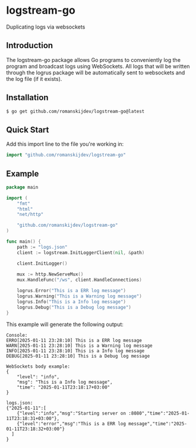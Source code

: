 # logstream-go
Duplicating logs via websockets

Introduction
------------

The logstream-go package allows Go programs to conveniently log the program and broadcast logs using WebSockets.
All logs that will be written through the logrus package will be automatically sent to websockets and the log file (if it exists).


## Installation

```bash
$ go get github.com/romanskijdev/logstream-go@latest
```

## Quick Start

Add this import line to the file you're working in:

```Go
import "github.com/romanskijdev/logstream-go"
```

## Example

```Go
package main

import (
    "fmt"
    "html"
    "net/http"

    "github.com/romanskijdev/logstream-go"
)

func main() {
	path := "logs.json"
	client := logstream.InitLoggerClient(nil, &path)

	client.InitLogger()
	
	mux := http.NewServeMux()
	mux.HandleFunc("/ws", client.HandleConnections)

	logrus.Error("This is a ERR log message")
	logrus.Warning("This is a Warning log message")
	logrus.Info("This is a Info log message")
	logrus.Debug("This is a Debug log message")
}
```

This example will generate the following output:

```
Console: 
ERRO[2025-01-11 23:28:10] This is a ERR log message                    
WARN[2025-01-11 23:28:10] This is a Warning log message                
INFO[2025-01-11 23:28:10] This is a Info log message
DEBUG[2025-01-11 23:28:10] This is a Debug log message

WebSockets body example:
{
    "level": "info",
    "msg": "This is a Info log message",
    "time": "2025-01-11T23:18:17+03:00"
}

logs.json:
{"2025-01-11":[
    {"level":"info","msg":"Starting server on :8080","time":"2025-01-11T23:18:31+03:00"},
    {"level":"error","msg":"This is a ERR log message","time":"2025-01-11T23:18:32+03:00"}
  ]
}
